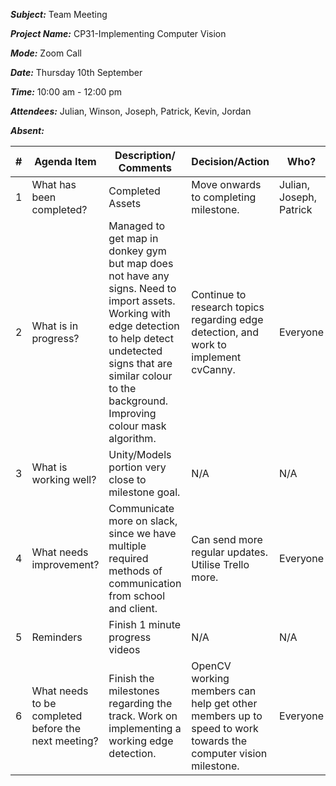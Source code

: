 ***Subject:*** Team Meeting

***Project Name:*** CP31-Implementing Computer Vision

***Mode:*** Zoom Call

***Date:*** Thursday 10th September 

***Time:*** 10:00 am - 12:00 pm

***Attendees:*** Julian, Winson, Joseph, Patrick, Kevin, Jordan

***Absent:*** 


|     #    |     Agenda Item                                             |     Description/   Comments                                                                                                 |     Decision/Action                                                                        |     Who?        |     Items for   escalation                 |
|----------|-------------------------------------------------------------|-----------------------------------------------------------------------------------------------------------------------------|--------------------------------------------------------------------------------------------|-----------------|--------------------------------------------|
|     1    |     What has been completed?                                |    Completed Assets                       |		Move onwards to completing milestone.                                                                                            |     Julian, Joseph, Patrick    |                N/A                            |
|     2    |     What is in progress?                                    |     Managed to get map in donkey gym but map does not have any signs. Need to import assets. Working with edge detection to help detect undetected signs that are similar colour to the background. Improving colour mask algorithm.                                        |     Continue to research topics regarding edge detection, and work to implement cvCanny.    |     Everyone    |     N/A                                       |
|     3    |     What is working well?                                   |     Unity/Models portion very close to milestone goal.                                                                |              N/A                                                                              |     N/A    |                N/A                            |
|     4    |     What needs improvement?                                 |     Communicate more on slack, since we have multiple required methods of communication from school and client.            |          Can send more regular updates. Utilise Trello more.                                                                                 |     Everyone    |                      N/A                      |
|     5    |     Reminders                                               |     Finish 1 minute progress videos   | N/A                                      |     N/A    |  N/A |
|     6    |     What needs to be completed before the next meeting?     |     Finish the milestones regarding the track. Work on implementing a working edge detection.                 |     OpenCV working members can help get other members up to speed to work towards the computer vision milestone.                         |     Everyone    |           Reallocating more people/time/resources to the more difficult portions.                                 |